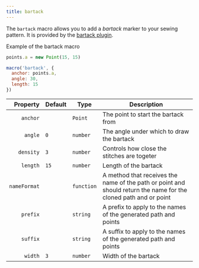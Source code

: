 ```yaml
---
title: bartack
---
```


The `bartack` macro allows you to add a *bartack* marker to your sewing pattern.
It is provided by the [bartack plugin](/reference/plugins/bartack/).

<Example part="plugin_bartack">
Example of the bartack macro
</Example>

```js
points.a = new Point(15, 15)

macro('bartack', {
  anchor: points.a,
  angle: 30,
  length: 15
})
```

| Property     | Default    | Type       | Description |
|-------------:|------------|------------|-------------|
| `anchor`     |            | `Point`    | The point to start the bartack from |
| `angle`      | `0`        | `number`   | The angle under which to draw the bartack |
| `density`    | `3`        | `number`   | Controls how close the stitches are togeter |
| `length`     | `15`       | `number`   | Length of the bartack |
| `nameFormat` |            | `function` | A method that receives the name of the path or point and should return the name for the cloned path and or point |
| `prefix`     |            | `string`   | A prefix to apply to the names of the generated path and points |
| `suffix`     |            | `string`   | A suffix to apply to the names of the generated path and points |
| `width`      | `3`        | `number`   | Width of the bartack |

